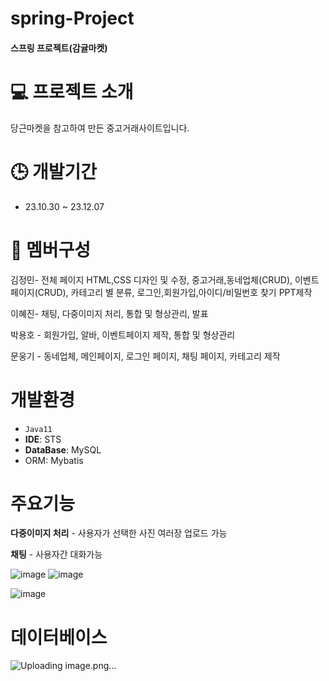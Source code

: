 # spring-Project

#### 스프링 프로젝트(감귤마켓)

# 💻 프로젝트 소개
당근마켓을 참고하여 만든 중고거래사이트입니다.

# 🕒 개발기간
* 23.10.30 ~ 23.12.07

# 👥 멤버구성
김정민- 전체 페이지 HTML,CSS 디자인 및 수정, 중고거래,동네업체(CRUD),  이벤트페이지(CRUD), 카테고리 별 분류, 로그인,회원가입,아이디/비밀번호 찾기 PPT제작

이혜진- 채팅, 다중이미지 처리, 통합 및 형상관리, 발표

박용호 - 회원가입, 알바, 이벤트페이지 제작, 통합 및 형상관리

문웅기 - 동네업체, 메인페이지, 로그인 페이지, 채팅 페이지, 카테고리 제작

# 개발환경
* `Java11`
* **IDE**: STS
* **DataBase**: MySQL
* ORM: Mybatis

# 주요기능
**다중이미지 처리** - 사용자가 선택한 사진 여러장 업로드 가능

**채팅** - 사용자간 대화가능       

![image](https://github.com/moonwg09/spring-Project/assets/103355252/0ce19a66-7a7f-46d4-bfec-4c679ca14382)  ![image](https://github.com/moonwg09/spring-Project/assets/103355252/3af3edd2-13a3-44a8-8261-bf98957c85e2)

![image](https://github.com/JungMin25/Market/assets/155709583/4bc0d9af-2853-459b-82ae-c0c6bed9db8c)

# 데이터베이스

![Uploading image.png…]()


